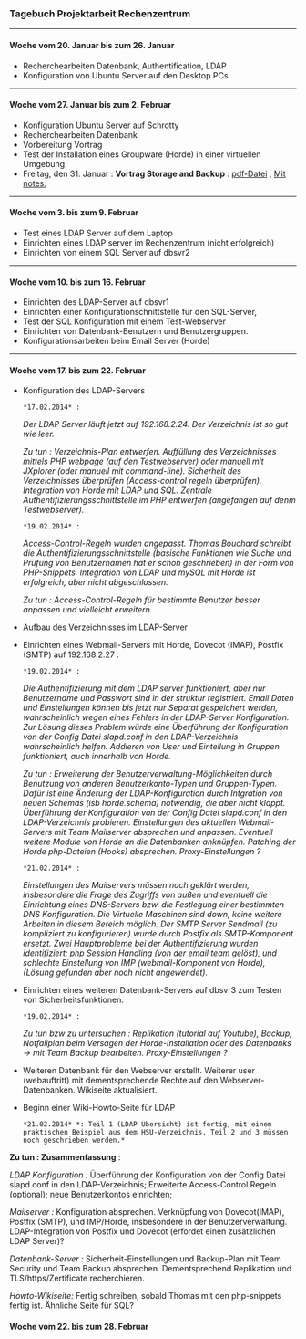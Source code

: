 ### Tagebuch Projektarbeit Rechenzentrum  

_________

#### Woche vom 20. Januar bis zum 26. Januar
* Recherchearbeiten Datenbank, Authentification, LDAP
* Konfiguration von Ubuntu Server auf den Desktop PCs

______________

#### Woche vom 27. Januar bis zum 2. Februar
* Konfiguration Ubuntu Server auf Schrotty 
* Recherchearbeiten Datenbank
* Vorbereitung Vortrag
* Test der Installation eines Groupware (Horde) in einer virtuellen Umgebung.
* Freitag, den 31. Januar : **Vortrag Storage and Backup**  : [pdf-Datei](https://github.com/pm3003/RZProjekt/blob/master/01312014_Presentation/01312014_Presentation_Storage.pdf) , 
[Mit notes.](https://github.com/pm3003/RZProjekt/tree/master/01312014_Presentation)

________________ 

#### Woche vom 3. bis zum 9. Februar
* Test eines LDAP Server auf dem Laptop 
* Einrichten eines LDAP server im Rechenzentrum (nicht erfolgreich)
* Einrichten von einem SQL Server auf dbsvr2

_________________

#### Woche vom 10. bis zum 16. Februar
* Einrichten des LDAP-Server auf dbsvr1
* Einrichten einer Konfigurationschnittstelle für den SQL-Server, 
* Test der SQL Konfiguration mit einem Test-Webserver
* Einrichten von Datenbank-Benutzern und Benutzergruppen.
* Konfigurationsarbeiten beim Email Server (Horde)

________________

#### Woche vom 17. bis zum 22. Februar
* Konfiguration des LDAP-Servers
    
      *17.02.2014* : 
      
	*Der LDAP Server läuft jetzt auf 192.168.2.24. Der Verzeichnis ist so gut wie leer.*
	
	*Zu tun : Verzeichnis-Plan entwerfen. Auffüllung des Verzeichnisses mittels PHP webpage (auf den Testwebserver) oder manuell mit JXplorer (oder manuell mit command-line). Sicherheit des Verzeichnisses überprüfen (Access-control regeln überprüfen). Integration von Horde mit LDAP und SQL. Zentrale Authentifizierungsschnittstelle im PHP entwerfen (angefangen auf denm Testwebserver).*

      *19.02.2014* : 
      
	*Access-Control-Regeln wurden angepasst. Thomas Bouchard schreibt die Authentifizierungsschnittstelle (basische Funktionen wie Suche und Prüfung von Benutzernamen hat er schon geschrieben) in der Form von PHP-Snippets. Integration von LDAP und mySQL mit Horde ist erfolgreich, aber nicht abgeschlossen.*
	
	*Zu tun : Access-Control-Regeln für bestimmte Benutzer besser anpassen und vielleicht erweitern.*
* Aufbau des Verzeichnisses im LDAP-Server
* Einrichten eines Webmail-Servers mit Horde, Dovecot (IMAP), Postfix (SMTP) auf 192.168.2.27 :

      *19.02.2014* :

	*Die Authentifizierung mit dem LDAP server funktioniert, aber nur  Benutzername und Passwort sind in der struktur registriert. Email Daten und Einstellungen können bis jetzt nur Separat gespeichert werden, wahrscheinlich wegen eines Fehlers in der LDAP-Server Konfiguration. Zur Lösung dieses Problem würde eine Überführung der Konfiguration von der Config Datei slapd.conf in den LDAP-Verzeichnis wahrscheinlich helfen. Addieren von User und Einteilung in Gruppen funktioniert, auch innerhalb von Horde.*

	*Zu tun : Erweiterung der Benutzerverwaltung-Möglichkeiten durch Benutzung von anderen Benutzerkonto-Typen und Gruppen-Typen. Dafür ist eine Änderung der LDAP-Konfiguration durch Intgration von neuen Schemas (isb horde.schema) notwendig, die aber nicht klappt. Überführung der Konfiguration von der Config Datei slapd.conf in den LDAP-Verzeichnis probieren. Einstellungen des aktuellen Webmail-Servers mit Team Mailserver absprechen und anpassen. Eventuell weitere Module von Horde an die Datenbanken anknüpfen. Patching der Horde php-Dateien (Hooks) absprechen. Proxy-Einstellungen ?*
	
      *21.02.2014* :

	*Einstellungen des Mailservers müssen noch geklärt werden, insbesondere die Frage des Zugriffs von außen und eventuell die Einrichtung eines DNS-Servers bzw. die Festlegung einer bestimmten DNS Konfiguration. Die Virtuelle Maschinen sind down, keine weitere Arbeiten in diesem Bereich möglich.
	Der SMTP Server Sendmail (zu kompliziert zu konfigurieren) wurde durch Postfix als SMTP-Komponent ersetzt. Zwei Hauptprobleme bei der Authentifizierung wurden identifiziert: php Session Handling (von der email team gelöst), und schlechte Einstellung von IMP (webmail-Komponent von Horde), (Lösung gefunden aber noch nicht angewendet).*
      
 
* Einrichten eines weiteren Datenbank-Servers auf dbsvr3 zum Testen von Sicherheitsfunktionen.

      *19.02.2014* :

	*Zu tun bzw zu untersuchen : Replikation (tutorial auf Youtube), Backup, Notfallplan beim Versagen der Horde-Installation oder des Datenbanks -> mit Team Backup bearbeiten. Proxy-Einstellungen ?*
	
* Weiteren Datenbank für den Webserver erstellt. Weiterer user (webauftritt) mit dementsprechende Rechte auf den Webserver-Datenbanken. Wikiseite aktualisiert.
* Beginn einer Wiki-Howto-Seite für LDAP
      
      *21.02.2014* *: Teil 1 (LDAP Übersicht) ist fertig, mit einem praktischen Beispiel aus dem HSU-Verzeichnis. Teil 2 und 3 müssen noch geschrieben werden.*
      

**Zu tun : Zusammenfassung** : 

*LDAP Konfiguration :* Überführung der Konfiguration von der Config Datei slapd.conf in den LDAP-Verzeichnis; Erweiterte Access-Control Regeln (optional); neue Benutzerkontos einrichten;

*Mailserver :* Konfiguration absprechen. Verknüpfung von Dovecot(IMAP), Postfix (SMTP), und IMP/Horde, insbesondere in der Benutzerverwaltung. LDAP-Integration von Postfix und Dovecot (erfordet einen zusätzlichen LDAP Server)?

*Datenbank-Server :* Sicherheit-Einstellungen und Backup-Plan mit Team Security und Team Backup absprechen. Dementsprechend Replikation und TLS/https/Zertificate recherchieren.

*Howto-Wikiseite:* Fertig schreiben, sobald Thomas mit den php-snippets fertig ist. Ähnliche Seite für SQL?

#### Woche vom 22. bis zum 28. Februar

